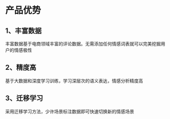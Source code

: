 # 产品优势

## 1、丰富数据
丰富数据基于电商领域丰富的评论数据。无需添加任何情感词表就可以完美挖掘用户的情感极性

## 2、精度高
基于大数据和深度学习训练，学习深层次的语义表达，情感分析精度高

## 3、迁移学习
采用迁移学习方法，少许场景标注数据即可快速切换新的情感场景

